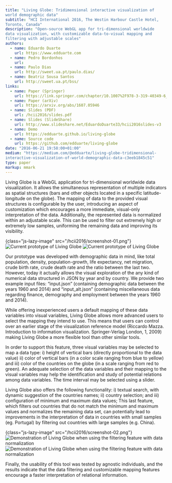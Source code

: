 ```yaml
---
title: "Living Globe: Tridimensional interactive visualization of
world demographic data"
subtitle: "HCI International 2016, The Westin Harbour Castle Hotel,
Toronto, Canada"
description: "Open-source WebGL app for tri-dimensional worldwide
data visualization, with customizable data-to-visual mapping and
filtering with adjustable scales"
authors:
  - name: Eduardo Duarte
    url: https://www.edduarte.com
  - name: Pedro Bordonhos
    url: 
  - name: Paulo Dias
    url: http://sweet.ua.pt/paulo.dias/
  - name: Beatriz Sousa Santos
    url: http://sweet.ua.pt/bss/
links:
  - name: Paper (Springer)
    url: https://link.springer.com/chapter/10.1007%2F978-3-319-40349-6_2
  - name: Paper (arXiv)
    url: https://arxiv.org/abs/1607.05946
  - name: Slides (PDF)
    url: /hcii2016/slides.pdf
  - name: Slides (SlideShare)
    url: http://www.slideshare.net/EduardoDuarte33/hcii2016slides-v3
  - name: Demo
    url: https://edduarte.github.io/living-globe
  - name: Source code
    url: https://github.com/edduarte/living-globe
date: "2016-06-21 19:58:00+01:00"
medium: "https://medium.com/@edduarte/living-globe-tridimensional-
interactive-visualization-of-world-demographic-data-c3eeb1845c51"
type: paper
markup: mmark
---
```


Living Globe is a WebGL application for tri-dimensional worldwide
data visualization. It allows the simultaneous representation of
multiple indicators as spatial structures (bars and other objects
located in a specific latitude-longitude on the globe). The mapping
of data to the provided visual structures is configurable by the
user, introducing an aspect of customization which encourages a more
immediate, visual-only interpretation of the data. Additionally, the
represented data is normalized within an adjustable scale. This can
be used to filter out extremely high or extremely low samples,
uniforming the remaining data and improving its visibility.

{class="js-lazy-image" src="/hcii2016/screenshot-01.png"} ![Current
prototype of Living Globe](# 'Current prototype of Living Globe,
showing population growth mapped to the bars/pilars height, total
life expectancy at birth to bar color, and birth/death ratio to
country color.')
<noscript>
![Current prototype of Living Globe](/hcii2016/screenshot-01.png
'Current prototype of Living Globe, showing population growth mapped
to the bars/pilars height, total life expectancy at birth to bar
color, and birth/death ratio to country color.')
</noscript>

Our prototype was developed with demographic data in mind, like total
population, density, population-growth, life expectancy, net
migration, crude birth rate, crude death rate and the ratio between
the last two. However, today it actually allows the visual
exploration of the any kind of numerical data structured in JSON by
year and by country. We provide two example input files: “input.json”
(containing demographic data between the years 1960 and 2014) and
“input_alt.json” (containing miscellaneous data regarding finance,
demography and employment between the years 1960 and 2014).

While offering inexperienced users a default mapping of these data
variables into visual variables, Living Globe allows more advanced
users to select the mapping they intend to use. This means that users
can control over an earlier stage of the visualization reference
model (Riccardo Mazza. Introduction to information visualization.
Springer-Verlag London, 1, 2009) making Living Globe a more flexible
tool than other similar tools.

In order to support this feature, three visual variables may be
selected to map a data type: i) height of vertical bars (directly
proportional to the data value) ii) color of vertical bars (in a
color scale ranging from blue to yellow) and iii) color of the
countries on the globe (in a scale ranging from red to green). An
adequate selection of the data variables and their mapping to the
visual variables may help the identification and study of potential
relations among data variables. The time interval may be selected
using a slider.

Living Globe also offers the following functionality: i) textual
search, with dynamic suggestion of the countries names; ii) country
selection; and iii) configuration of minimum and maximum data values;
This last feature, which filters out countries that do not match the
minimum and maximum values and normalizes the remaining data set, can
potentially lead to improvements in the interpretation of data in
countries with small samples (eg. Portugal) by filtering out
countries with large samples (e.g. China).

{class="js-lazy-image" src="/hcii2016/screenshot-02.png"}
![Demonstration of Living Globe when using the filtering feature with
data normalization](# 'Living Globe showing total population mapped
to the country color: the data from all countries is displayed on the
left, and filtering out large population countries \(such as China
and India\) on the right \(resulting in a representation with much
more diverse and distinguishing colors for the remaining
countries\)')
<noscript>
![Demonstration of Living Globe when using the filtering feature with
data normalization](/hcii2016/screenshot-02.png 'Living Globe showing
total population mapped to the country color: the data from all
countries is displayed on the left, and filtering out large
population countries \(such as China and India\) on the right
\(resulting in a representation with much more diverse and
distinguishing colors for the remaining countries\)')
</noscript>

Finally, the usability of this tool was tested by agnostic
individuals, and the results indicate that the data filtering and
customizable mapping features encourage a faster interpretation of
relational information.
